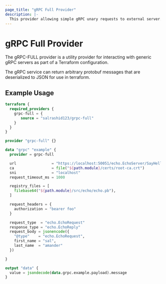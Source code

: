 ```yaml
---
page_title: "gRPC Full Provider"
description: |-
  This provider allowing simple gRPC unary requests to external server.
---
```


# gRPC Full Provider

The gRPC-FULL provider is a utility provider for interacting with generic gRPC
servers as part of a Terraform configuration. 

The gRPC service can return arbitrary protobuf messages that are deserialized to JSON for use in terraform.


## Example Usage

```terraform
terraform {
  required_providers {
    grpc-full = {
       source = "salrashid123/grpc-full"
    }
  }
}

provider "grpc-full" {}

data "grpc" "example" {
  provider = grpc-full

  url                = "https://localhost:50051/echo.EchoServer/SayHello"
  ca                 = file("${path.module}/certs/root-ca.crt")
  sni                = "localhost"
  request_timeout_ms = 1000

  registry_files = [
    filebase64("${path.module}/src/echo/echo.pb"),
  ]

  request_headers = {
    authorization = "bearer foo"
  }

  request_type  = "echo.EchoRequest"
  response_type = "echo.EchoReply"
  request_body = jsonencode({
    "@type"    = "echo.EchoRequest",
    first_name = "sal",
    last_name  = "amander"
  })

}

output "data" {
  value = jsondecode(data.grpc.example.payload).message
}
```